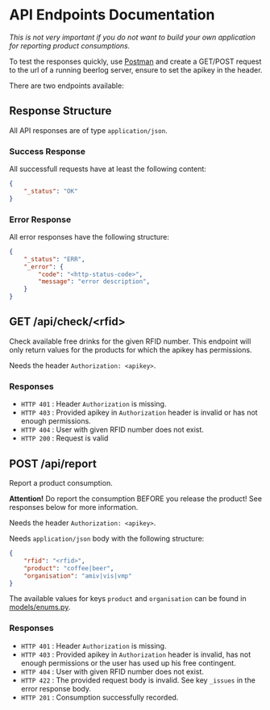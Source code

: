 # API Endpoints Documentation

_This is not very important if you do not want to build your own application for reporting product consumptions._

To test the responses quickly, use [Postman](getpostman.com) and create a GET/POST request to the url of a running beerlog server, ensure to set the apikey in the header.

There are two endpoints available:

## Response Structure

All API responses are of type `application/json`.

### Success Response

All successfull requests have at least the following content:

```json
{
    "_status": "OK"
}
```

### Error Response

All error responses have the following structure:

```json
{
    "_status": "ERR",
    "_error": {
        "code": "<http-status-code>",
        "message": "error description",
    }
}
```

## GET /api/check/\<rfid\>

Check available free drinks for the given RFID number. This endpoint will only return values for the products for which the apikey has permissions.

Needs the header `Authorization: <apikey>`.

### Responses

* `HTTP 401` : Header `Authorization` is missing.
* `HTTP 403` : Provided apikey in `Authorization` header is invalid or has not enough permissions.
* `HTTP 404` : User with given RFID number does not exist.
* `HTTP 200` : Request is valid

## POST /api/report

Report a product consumption.

**Attention!**
Do report the consumption BEFORE you release the product! See responses below for more information.

Needs the header `Authorization: <apikey>`.

Needs `application/json` body with the following structure:

```json
{
    "rfid": "<rfid>",
    "product": "coffee|beer",
    "organisation": "amiv|vis|vmp"
}
```

The available values for keys `product` and `organisation` can be found in [models/enums.py](app/models/enums.py).

### Responses

* `HTTP 401` : Header `Authorization` is missing.
* `HTTP 403` : Provided apikey in `Authorization` header is invalid, has not enough permissions or the user has used up his free contingent.
* `HTTP 404` : User with given RFID number does not exist.
* `HTTP 422` : The provided request body is invalid. See key `_issues` in the error response body.
* `HTTP 201` : Consumption successfully recorded.
